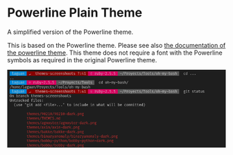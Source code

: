 # Powerline Plain Theme

A simplified version of the Powerline theme.

This is based on the Powerline theme. Please see also [the documentation of the
powerline theme](../powerline/README.md). This theme does not require a font
with the Powerline symbols as required in the original Powerline theme.

![Screenshot](./powerline-plain-dark.png?raw=true)
